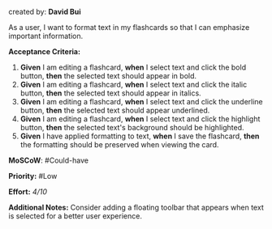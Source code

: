created by: **David Bui**

As a user, I want to format text in my flashcards so that I can emphasize important information.

**Acceptance Criteria:**

1. **Given** I am editing a flashcard, **when** I select text and click the bold button, **then** the selected text should appear in bold.
2. **Given** I am editing a flashcard, **when** I select text and click the italic button, **then** the selected text should appear in italics.
3. **Given** I am editing a flashcard, **when** I select text and click the underline button, **then** the selected text should appear underlined.
4. **Given** I am editing a flashcard, **when** I select text and click the highlight button, **then** the selected text's background should be highlighted.
5. **Given** I have applied formatting to text, **when** I save the flashcard, **then** the formatting should be preserved when viewing the card.

**MoSCoW**: #Could-have 

**Priority:** #Low 

**Effort:** 
_4/10_

**Additional Notes:** Consider adding a floating toolbar that appears when text is selected for a better user experience.